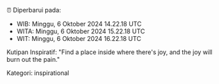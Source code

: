 ⏰ Diperbarui pada:
- WIB: Minggu, 6 Oktober 2024 14.22.18 UTC
- WITA: Minggu, 6 Oktober 2024 15.22.18 UTC
- WIT: Minggu, 6 Oktober 2024 16.22.18 UTC

Kutipan Inspiratif:
"Find a place inside where there's joy, and the joy will burn out the pain."


Kategori: inspirational

